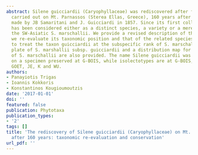 ```yaml
---
abstract: Silene guicciardii (Caryophyllaceae) was rediscovered after field surveys
  carried out on Mt. Parnassos (Sterea Ellas, Greece), 160 years after the type collection
  made by JB Samaritani and J. Guicciardi in 1857. Since its first collection, it
  has been considered either as a distinct species, a variety or a mere synonym of
  the SW-Asiatic S. marschallii. We provide a revised description of the species and
  we re-evaluate its taxonomic position and that of the related species. We propose
  to treat the taxon guicciardii at the subspecific rank of S. marschallii. A color
  plate of S. marshallii subsp. guicciardii and a distribution map for all subspecies
  of S. marschallii are also provided. The name Silene guicciardii was lectotypified
  on a specimen preserved at G-BOIS, while isolectotypes are at G-BOIS, B, BR, C,
  GOET, JE, K and WU.
authors:
- Panayiotis Trigas
- Ioannis Kokkoris
- Konstantinos Kougioumoutzis
date: '2017-01-01'
doi: ''
featured: false
publication: Phytotaxa
publication_types:
- '2'
tags: []
title: 'The rediscovery of Silene guicciardii (Caryophyllaceae) on Mt. Parnassos (Greece)
  after 160 years: taxonomic re-evaluation and conservation'
url_pdf: ''
---
```

